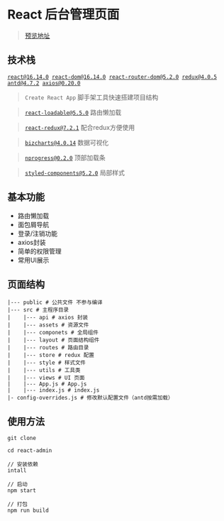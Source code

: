 # React 后台管理页面

> <a href="https://lxx0904.github.io/react-admin/build/">预览地址</a>

## 技术栈

<code>react@16.14.0 react-dom@16.14.0 react-router-dom@5.2.0 redux@4.0.5 antd@4.7.2 axios@0.20.0</code>

> <code>Create React App</code> 脚手架工具快速搭建项目结构

> <code>react-loadable@5.5.0</code> 路由懒加载

> <code>react-redux@7.2.1</code> 配合redux方便使用

> <code>bizcharts@4.0.14</code> 数据可视化

> <code>nprogress@0.2.0</code> 顶部加载条

> <code>styled-components@5.2.0</code> 局部样式

## 基本功能

* 路由懒加载
* 面包屑导航
* 登录/注销功能
* axios封装
* 简单的权限管理
* 常用UI展示

## 页面结构

~~~
|--- public # 公共文件 不参与编译
|--- src # 主程序目录
|    |--- api # axios 封装 
|    |--- assets # 资源文件
|    |--- componets # 全局组件
|    |--- layout # 页面结构组件
|    |--- routes # 路由目录
|    |--- store # redux 配置
|    |--- style # 样式文件
|    |--- utils # 工具类
|    |--- views # UI 页面
|    |--- App.js # App.js
|    |--- index.js # index.js
|- config-overrides.js # 修改默认配置文件（antd按需加载）
~~~

## 使用方法

~~~
git clone 

cd react-admin

// 安装依赖
intall

// 启动
npm start

// 打包
npm run build
~~~